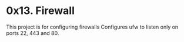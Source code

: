 # 0x13. Firewall
This project is for configuring firewalls
Configures ufw to listen only on ports 22, 443 and 80.
